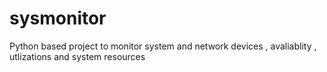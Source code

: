 # sysmonitor
Python based project to monitor system and network devices , avaliablity , utlizations and system resources
